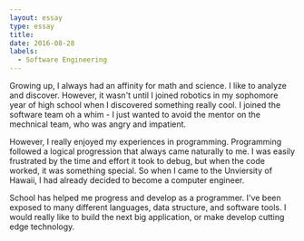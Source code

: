 ```yaml
---
layout: essay
type: essay
title: 
date: 2016-08-28
labels:
  - Software Engineering
---
```


Growing up, I always had an affinity for math and science.  I like to analyze and discover.  However, it wasn't until I joined robotics in my sophomore year of high school when I discovered something really cool.  I joined the software team oh a whim - I just wanted to avoid the mentor on the mechnical team, who was angry and impatient.  

However, I really enjoyed my experiences in programming.  Programming followed a logical progression that always came naturally to me.  I was easily frustrated by the time and effort it took to debug, but when the code worked, it was something special.  So when I came to the Unviersity of Hawaii, I had already decided to become a computer engineer.

School has helped me progress and develop as a programmer.  I've been exposed to many different languages, data structure, and software tools.  I would really like to build the next big application, or make develop cutting edge technology.  

